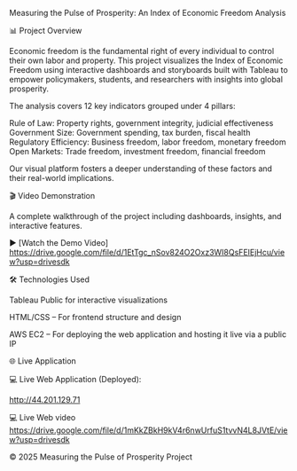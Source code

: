 Measuring the Pulse of Prosperity: An Index of Economic Freedom Analysis

📊 Project Overview

Economic freedom is the fundamental right of every individual to control their own labor and property. This project visualizes the Index of Economic Freedom using interactive dashboards and storyboards built with Tableau to empower policymakers, students, and researchers with insights into global prosperity.

The analysis covers 12 key indicators grouped under 4 pillars:

Rule of Law: Property rights, government integrity, judicial effectiveness
Government Size: Government spending, tax burden, fiscal health
Regulatory Efficiency: Business freedom, labor freedom, monetary freedom
Open Markets: Trade freedom, investment freedom, financial freedom

Our visual platform fosters a deeper understanding of these factors and their real-world implications.

🎬 Video Demonstration

A complete walkthrough of the project including dashboards, insights, and interactive features.

▶️ [Watch the Demo Video]
https://drive.google.com/file/d/1EtTgc_nSov824O2Oxz3WI8QsFEIEjHcu/view?usp=drivesdk

🛠️ Technologies Used

Tableau Public for interactive visualizations

HTML/CSS – For frontend structure and design

AWS EC2 – For deploying the web application and hosting it live via a public IP

🌐 Live Application

💻 Live Web Application (Deployed):

http://44.201.129.71

💻 Live Web video 
https://drive.google.com/file/d/1mKkZBkH9kV4r6nwUrfuS1tvvN4L8JVtE/view?usp=drivesdk

© 2025 Measuring the Pulse of Prosperity Project
